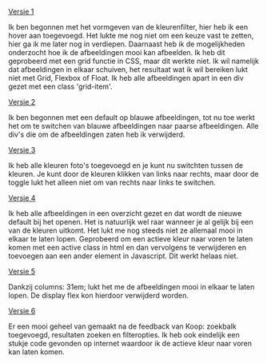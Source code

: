 [Versie 1](https://annedegroot.github.io/fevd/opdracht1/v1/)

Ik ben begonnen met het vormgeven van de kleurenfilter, hier heb ik een hover aan toegevoegd. 
Het lukte me nog niet om een keuze vast te zetten, hier ga ik me later nog in verdiepen. Daarnaast heb ik de mogelijkheden 
onderzocht hoe ik de afbeeldingen mooi kan afbeelden. Ik heb dit geprobeerd met een grid functie in CSS, maar dit werkte niet.
Ik wil namelijk dat afbeeldingen in elkaar schuiven, het resultaat wat ik wil bereiken lukt niet met Grid, Flexbox of Float. 
Ik heb alle afbeeldingen apart in een div gezet met een class 'grid-item'. 

[Versie 2](https://annedegroot.github.io/fevd/opdracht1/v2/)

Ik ben begonnen met een default op blauwe afbeeldingen, tot nu toe werkt het om te switchen van blauwe afbeeldingen naar 
paarse afbeeldingen. Alle div's die om de afbeeldingen zaten heb ik verwijderd.

[Versie 3](https://annedegroot.github.io/fevd/opdracht1/v3/)

Ik heb alle kleuren foto's toegevoegd en je kunt nu switchten tussen de kleuren. Je kunt door de kleuren klikken van links 
naar rechts, maar door de toggle lukt het alleen niet om van rechts naar links te switchen. 

[Versie 4](https://annedegroot.github.io/fevd/opdracht1/v4/)

Ik heb alle afbeeldingen in een overzicht gezet en dat wordt de nieuwe default bij het openen. Het is natuurlijk wel raar
wanneer je al gelijk bij een van de kleuren uitkomt. Het lukt me nog steeds niet ze allemaal mooi in elkaar te laten lopen. 
Geprobeerd om een actieve kleur naar voren te laten komen met een active class in html en dan vervolgens te verwijderen en 
toevoegen aan een ander element in Javascript. Dit werkt helaas niet.

[Versie 5](https://annedegroot.github.io/fevd/opdracht1/v5/)

Dankzij columns: 31em; lukt het me de afbeeldingen mooi in elkaar te laten lopen. De display flex kon hierdoor verwijderd 
worden. 

[Versie 6](https://annedegroot.github.io/fevd/opdracht1/v6/)

Er een mooi geheel van gemaakt na de feedback van Koop: zoekbalk toegevoegd, resultaten zoeken en filteropties. Ik heb 
ook eindelijk een stukje code gevonden op internet waardoor ik de actieve kleur naar voren kan laten komen. 
